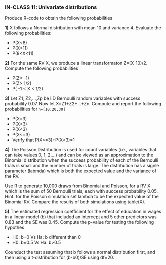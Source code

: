 ### IN-CLASS 11: Univariate distributions

Produce R-code to obtain the following probabilities

**1)** X follows a Normal distribution with mean 10 and variance 4. Evaluate the following probabilities:
   - P(X<8)
   - P(X>11)
   - P(8<X<11)
   


**2)** For the same RV X, we produce a linear transformaton Z=(X-10)/2. Compute the following probabilities
   - P(Z< -1)
   - P(Z> 1/2)
   - P( -1 < X < 1/2)



**3)** Let Z1, Z2,...,Zp be IID Bernoulli random variables with success probability 0.07. Now let X=Z1+Z2+...+Zn. Compute and report the following probabilities for `n=[10,20,30]`

  - P(X=3)
  - P(X>3)
  - P(X<3)
  - P(X<=3)
  - Verify that P(X<=3)+P(X>3)=1



**4)** The Poisson Distribution is used for count variables (i.e., variables that can take values 0, 1, 2,...) and can be viewed as an 
approximation to the Binomial distribution when the success probability of each of the Bernoulli trials is small and the number of trials is large. 
The distribution has a signle parameter (labmda) which is both the expected value and the variance of the RV. 

Use R to generate 10,000 draws from Binomial and Poisson, for a RV X which is the sum of 50 Bernoulli trials, each with success probability 0.05. Hint: for the Poisson simulation set lambda to be the expected value of the Binomial RV.
Compare the results of both simulations using table(X).


**5)** The estimated regression coefficient for the effect of education in wages in a linear model (b) that included an intercept and 5 other predictors was 0.83 and the SE was 0.45. Compute the p-value for testing the following hypothes

   - H0: b=0 Vs Ha: b different than 0
   - H0: b=0.5 Vs Ha: b>0.5
   
Counduct the test assuming that b follows a normal distribution first, and then using a t-distribution for (b-b0)/SE using df=20.

